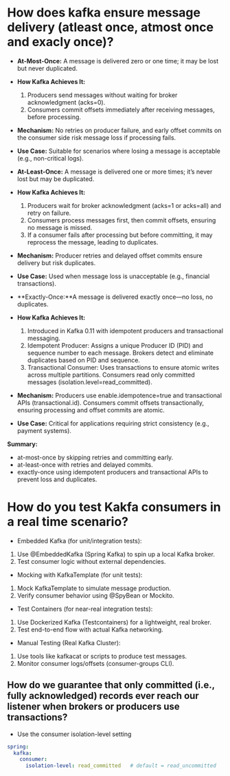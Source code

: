 # How does kafka ensure message delivery (atleast once, atmost once and exacly once)?

- **At-Most-Once:** A message is delivered zero or one time; it may be lost but never duplicated.
- **How Kafka Achieves It:**
    1. Producers send messages without waiting for broker acknowledgment (acks=0).
    2. Consumers commit offsets immediately after receiving messages, before processing.
- **Mechanism:** No retries on producer failure, and early offset commits on the consumer side risk message loss if
  processing fails.
- **Use Case:** Suitable for scenarios where losing a message is acceptable (e.g., non-critical logs).

- **At-Least-Once:** A message is delivered one or more times; it’s never lost but may be duplicated.
- **How Kafka Achieves It:**
    1. Producers wait for broker acknowledgment (acks=1 or acks=all) and retry on failure.
    2. Consumers process messages first, then commit offsets, ensuring no message is missed.
    3. If a consumer fails after processing but before committing, it may reprocess the message, leading to duplicates.
- **Mechanism:** Producer retries and delayed offset commits ensure delivery but risk duplicates.
- **Use Case:** Used when message loss is unacceptable (e.g., financial transactions).

- **Exactly-Once:**A message is delivered exactly once—no loss, no duplicates.
- **How Kafka Achieves It:**
    1. Introduced in Kafka 0.11 with idempotent producers and transactional messaging.
    2. Idempotent Producer: Assigns a unique Producer ID (PID) and sequence number to each message. Brokers detect and
       eliminate duplicates based on PID and sequence.
    3. Transactional Consumer: Uses transactions to ensure atomic writes across multiple partitions. Consumers read only
       committed messages (isolation.level=read_committed).

- **Mechanism:** Producers use enable.idempotence=true and transactional APIs (transactional.id). Consumers commit
  offsets transactionally, ensuring processing and offset commits are atomic.
- **Use Case:** Critical for applications requiring strict consistency (e.g., payment systems).

**Summary:**

- at-most-once by skipping retries and committing early.
- at-least-once with retries and delayed commits.
- exactly-once using idempotent producers and transactional APIs to prevent loss and duplicates.

# How do you test Kakfa consumers in a real time scenario?

- Embedded Kafka (for unit/integration tests):

1. Use @EmbeddedKafka (Spring Kafka) to spin up a local Kafka broker.
2. Test consumer logic without external dependencies.

- Mocking with KafkaTemplate (for unit tests):

1. Mock KafkaTemplate to simulate message production.
2. Verify consumer behavior using @SpyBean or Mockito.

- Test Containers (for near-real integration tests):

1. Use Dockerized Kafka (Testcontainers) for a lightweight, real broker.
2. Test end-to-end flow with actual Kafka networking.

- Manual Testing (Real Kafka Cluster):

1. Use tools like kafkacat or scripts to produce test messages.
2. Monitor consumer logs/offsets (consumer-groups CLI).


## How do we guarantee that only committed (i.e., fully acknowledged) records ever reach our listener when brokers or producers use transactions?
- Use the consumer isolation-level setting
```yaml
spring:
  kafka:
    consumer:
      isolation-level: read_committed   # default = read_uncommitted
```